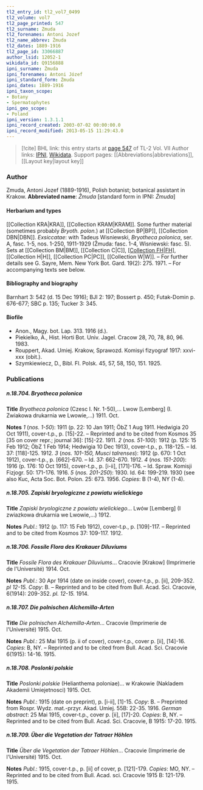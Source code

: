 ```yaml
---
tl2_entry_id: tl2_vol7_0499
tl2_volume: vol7
tl2_page_printed: 547
tl2_surname: Zmuda
tl2_forenames: Antoni Jozef
tl2_name_abbrev: Žmuda
tl2_dates: 1889-1916
tl2_page_id: 33066887
author_lsid: 12052-1
wikidata_id: Q9156888
ipni_surname: Żmuda
ipni_forenames: Antoni Józef
ipni_standard_form: Żmuda
ipni_dates: 1889-1916
ipni_taxon_scope: 
- Botany
- Spermatophytes
ipni_geo_scope: 
- Poland
ipni_version: 1.3.1.1
ipni_record_created: 2003-07-02 00:00:00.0
ipni_record_modified: 2013-05-15 11:29:43.0
---
```


> [!cite] BHL link: this entry starts at [page 547](https://www.biodiversitylibrary.org/page/33066887) of TL-2 Vol. VII
> Author links: [IPNI](https://www.ipni.org/a/12052-1), [Wikidata](https://www.wikidata.org/wiki/Q9156888). Support pages: [[Abbreviations|abbreviations]], [[Layout key|layout key]]

### Author

Zmuda, Antoni Jozef (1889-1916), Polish botanist; botanical assistant in Krakow. 
**Abbreviated name**: *Žmuda* \[standard form in IPNI: *Żmuda*\]

#### Herbarium and types

[[Collection KRA|KRA]], [[Collection KRAM|KRAM]]. Some further material (sometimes probably *Bryoth. polon.*) at [[Collection BP|BP]], [[Collection DBN|DBN]].
*Exsiccatae*: with Tadeus Wisniewski, *Bryotheca polonica*, ser. A, fasc. 1-5, nos. 1-250, 1911-1929 (Žmuda: fasc. 1-4, Wisniewski: fasc. 5). Sets at [[Collection BM|BM]], [[Collection C|C]], [[Collection FH|FH]](1-4), [[Collection H|H]], [[Collection PC|PC]], [[Collection W|W]]. – For further details see G. Sayre, Mem. New York Bot. Gard. 19(2): 275. 1971. – For accompanying texts see below.

#### Bibliography and biography

Barnhart 3: 542 (d. 15 Dec 1916); BJI 2: 197; Bossert p. 450; Futak-Domin p. 676-677; SBC p. 135; Tucker 3: 345.

#### Biofile

- Anon., Magy. bot. Lap. 313. 1916 (d.).
- Piekielko, A., Hist. Horti Bot. Univ. Jagel. Cracow 28, 70, 78, 80, 96. 1983.
- Rouppert, Akad. Umiej. Krakow, Sprawozd. Komisyi fizyograf 1917: xxvi-xxx (obit.).
- Szymkiewiecz, D., Bibl. Fl. Polsk. 45, 57, 58, 150, 151. 1925.

### Publications

##### n.18.704. Bryotheca polonica

**Title**
*Bryotheca polonica* (Czesc I. Nr. 1-50),... Lwow \[Lemberg\] (I. Zwiakowa drukarnia we Lwowie,...) 1911. Oct.

**Notes**
*1* (*nos. 1-50*): 1911 (p. 22: 10 Jan 1911; ÖbZ 1 Aug 1911. Hedwigia 20 Oct 1911), cover-t.p., p. \[15\]-22. – Reprinted and to be cited from Kosmos 35 \[35 on cover repr.; journal 36\]: \[15\]-22. 1911.
*2* (*nos. 51-100*): 1912 (p. 125: 15 Feb 1912; ÖbZ 1 Feb 1914; Hedwigia 10 Dec 1913), cover-t.p., p. 118-125. – Id. 37: \[118\]-125. 1912.
*3* (*nos. 101-150, Musci talrenses*): 1912 (p. 670: 1 Oct 1912), cover-t.p., p. \[662\]-670. – Id. 37: 662-670. 1912.
*4* (*nos. 151-200*): 1916 (p. 176: 10 Oct 1915), cover-t.p., p. \[i-ii\], \[171\]-176. – Id. Spraw. Komisji Fizjogr. 50: 171-176. 1916.
*5* (*nos. 201-250*): 1930. Id. 64: 199-219. 1930 (see also Kuc, Acta Soc. Bot. Polon. 25: 673. 1956.
*Copies*: B (1-4), NY (1-4).

##### n.18.705. Zapiski bryologiczne z powiatu wielickiego

**Title**
*Zapiski bryologiczne z powiatu wielickiego*... Lwów \[Lemberg\] (I zwiazkowa drukarnia we Lwowie,...) 1912.

**Notes**
*Publ*.: 1912 (p. 117: 15 Feb 1912), cover-t.p., p. \[109\]-117. – Reprinted and to be cited from Kosmos 37: 109-117. 1912.

##### n.18.706. Fossile Flora des Krakauer Diluviums

**Title**
*Fossile Flora des Krakauer Diluviums*... Cracovie \[Krakow\] (Imprimerie de l'Université) 1914. Oct.

**Notes**
*Publ*.: 30 Apr 1914 (date on inside cover), cover-t.p., p. \[ii\], 209-352. *pl 12-15. Copy*: B. – Reprinted and to be cited from Bull. Acad. Sci. Cracovie, 6(1914): 209-352. *pl. 12-15.* 1914.

##### n.18.707. Die polnischen Alchemilla-Arten

**Title**
*Die polnischen Alchemilla-Arten*... Cracovie (Imprimerie de l'Université) 1915. Oct.

**Notes**
*Publ*.: 25 Mai 1915 (p. ii of cover), cover-t.p., cover p. \[ii\], \[14\]-16. *Copies*: B, NY. – Reprinted and to be cited from Bull. Acad. Sci. Cracovie 6(1915): 14-16. 1915.

##### n.18.708. Poslonki polskie

**Title**
*Poslonki polskie* (Helianthema poloniae)... w Krakowie (Nakladem Akademii Umiejetnosci) 1915. Oct.

**Notes**
*Publ*.: 1915 (date on preprint), p. \[i-ii\], \[1\]-15. *Copy*: B. – Preprinted from Rospr. Wydz. mat.-przyr. Akad. Umiej. 55B: 22-35. 1916.
*German abstract*: 25 Mai 1915, cover-t.p., cover p. \[ii\], \[17\]-20. *Copies*: B, NY. – Reprinted and to be cited from Bull. Acad. Sci. Cracovie, B 1915: 17-20. 1915.

##### n.18.709. Über die Vegetation der Tatraer Höhlen

**Title**
*Über die Vegetation der Tatraer Höhlen*... Cracovie (Imprimerie de l'Université) 1915. Oct.

**Notes**
*Publ*.: 1915, cover-t.p., p. \[ii\] of cover, p. \[121\]-179. *Copies*: MO, NY. – Reprinted and to be cited from Bull. Acad. sci. Cracovie 1915 B: 121-179. 1915.

